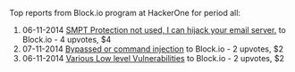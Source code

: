 Top reports from Block.io program at HackerOne for period all:

1. 06-11-2014 [SMPT Protection not used, I can hijack your email server.](https://hackerone.com/reports/34112) to Block.io - 4 upvotes, $4
2. 07-11-2014 [Bypassed or command injection](https://hackerone.com/reports/34917) to Block.io - 2 upvotes, $2
3. 06-11-2014 [Various Low level Vulnerabilities](https://hackerone.com/reports/34188) to Block.io - 2 upvotes, $2

